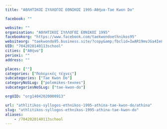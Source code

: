 ```yaml
---
title: "ΑΘΛΗΤΙΚΟΣ ΣΥΛΛΟΓΟΣ ΕΘΝΙΚΟΣ 1995-Αθήνα-Tae Kwon Do"

facebook: ""

website: ""
organisation: "ΑΘΛΗΤΙΚΟΣ ΣΥΛΛΟΓΟΣ ΕΘΝΙΚΟΣ 1995"
facebookorg: "https://www.facebook.com/taekwondoethnikos95"
websiteorg: "taekwondo95.business.site/?copy&amp;fbclid=IwAR19mvJGa4Ie8b_sRkTcXoYidXzhMFIlmCuKtOKmXnaT8aI3URhJM4WmBrk"
UID: "7042020140113school"
cities: ["Αθήνα"]
perioxi: ""
address: ""

places: [""]
categories: ["Πολεμικές τέχνες"]
subcategories: ["Tae Kwon Do"]
categoryNoSLug: ["polemikes-texnes"]
subcategoriesNoSLug: ["tae-kwon-do"]

orgUID: "org14042020000913"

url: "athlitikos-syllogos-ethnikos-1995-athina-tae-kwon-do/athina"
slug: "athlitikos-syllogos-ethnikos-1995-athina-tae-kwon-do"
aliases:
    - /7042020140113school
---
```





